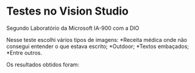 # Testes no Vision Studio
Segundo Laboratório da Microsoft IA-900 com a DIO

Nesse teste escolhi vários tipos de imagens:
  *Receita médica onde não consegui entender o que estava escrito;
  *Outdoor;
  *Textos embaçados;
  *Entre outros.

Os resultados obtidos foram:
